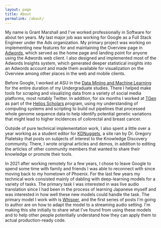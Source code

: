 ```yaml
---
layout: page
title: About
permalink: /about/
---
```


My name is Grant Marshall and I've worked professionally in Software for about
ten years. My last major job was working for Google as a Full Stack Engineer
under the Ads organization. My primary project was working on implementing new
features for and maintaining the Overview page in
[Adwords](https://business.google.com/us/google-ads/), which served as the home
page and landing point for anyone using the Adwords web client. I also
designed and implemented most of the Adwords Insights system, which generated
deeper statistical insights into an Adwords account and made them available for
visualization on the Overview among other places in the web and mobile clients.

Before Google, I worked at ASU in the [Data Mining and Machine Learning](https://dmml.asu.edu/)
for the entire duration of my Undergraduate studies. There I helped make tools
for scraping and visualizing data from a variety of social media platforms, most
notably Twitter. In addition, for six months I worked at [TGen](https://www.tgen.org/)
as part of the [Helios Scholars](https://www.tgen.org/education/helios-scholars-at-tgen/)
program, using my understanding of computing systems and scripting to build out
pipelines that processed whole genome sequence data to help identify potential
genetic variations that might lead to higher incidences of colorectal and breast
cancer.

Outside of pure technical implementation work, I also spent a little over a year
working as a student editor for [KDNuggets](https://www.kdnuggets.com/), a site
ran by Dr. Gregory Piatetsky that posts on subjects of interest to the Knowledge
Discovery community. There, I wrote original articles and demos, in addition to
editing the articles of other community members that wanted to share their
knowledge or promote their tools.

In 2021 after working remotely for a few years, I chose to leave Google to spend
some time with family and friends I was able to reconnect with since moving back
to my hometown of Phoenix. For the last few years my technical work consisted
mainly of dabling with deep-learning models for a variety of tasks. The primary task
I was interested in was live audio translation since I had been in the process
of learning Japanese myself and was interested in how well these new models
could handle the task. The primary model I work with is [Whisper](https://github.com/openai/whisper),
and the first series of posts I'm going to author are on how to adapt the model to a streaming
audio setting. I'm making this site initially to share what I've found from using
these models and to help other people potentially understand how they can apply
them to actual production-ready code.
